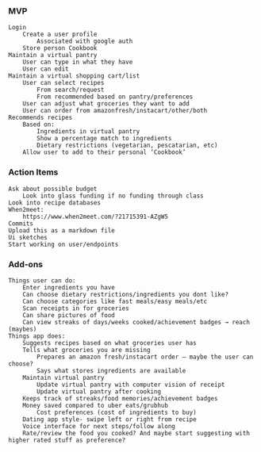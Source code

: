### MVP
    Login
        Create a user profile
            Associated with google auth 
        Store person Cookbook
    Maintain a virtual pantry
        User can type in what they have
        User can edit
    Maintain a virtual shopping cart/list
        User can select recipes
            From search/request
            From recommended based on pantry/preferences
        User can adjust what groceries they want to add
        User can order from amazonfresh/instacart/other/both
    Recommends recipes
        Based on:
            Ingredients in virtual pantry
            Show a percentage match to ingredients
            Dietary restrictions (vegetarian, pescatarian, etc)
        Allow user to add to their personal ‘Cookbook’
        
### Action Items
    Ask about possible budget
        Look into glass funding if no funding through class
    Look into recipe databases
    When2meet:
        https://www.when2meet.com/?21715391-AZgW5
    Commits
    Upload this as a markdown file
    Ui sketches
    Start working on user/endpoints

### Add-ons
    Things user can do:
        Enter ingredients you have
        Can choose dietary restrictions/ingredients you dont like?
        Can choose categories like fast meals/easy meals/etc
        Scan receipts in for groceries
        Can share pictures of food
        Can view streaks of days/weeks cooked/achievement badges → reach (maybes)
    Things app does:
        Suggests recipes based on what groceries user has
        Tells what groceries you are missing
            Prepares an amazon fresh/instacart order – maybe the user can choose? 
            Says what stores ingredients are available
        Maintain virtual pantry
            Update virtual pantry with computer vision of receipt
            Update virtual pantry after cooking
        Keeps track of streaks/food memories/achievement badges
        Money saved compared to uber eats/grubhub 
            Cost preferences (cost of ingredients to buy) 
        Dating app style- swipe left or right from recipe
        Voice interface for next steps/follow along
        Rate/review the food you cooked? And maybe start suggesting with higher rated stuff as preference?
